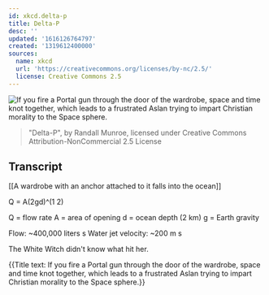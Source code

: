 ```yaml
---
id: xkcd.delta-p
title: Delta-P
desc: ''
updated: '1616126764797'
created: '1319612400000'
sources:
  name: xkcd
  url: 'https://creativecommons.org/licenses/by-nc/2.5/'
  license: Creative Commons 2.5
---
```

![If you fire a Portal gun through the door of the wardrobe, space and time knot together, which leads to a frustrated Aslan trying to impart Christian morality to the Space sphere.](https://imgs.xkcd.com/comics/delta_p.png)
> "Delta-P", by Randall Munroe, licensed under Creative Commons Attribution-NonCommercial 2.5 License

## Transcript
[[A wardrobe with an anchor attached to it falls into the ocean]]

Q = A(2gd)^(1
2)

Q = flow rate
A = area of opening
d = ocean depth (2 km)
g = Earth gravity

Flow: ~400,000 liters
s
Water jet velocity: ~200 m
s

The White Witch didn't know what hit her.

{{Title text: If you fire a Portal gun through the door of the wardrobe, space and time knot together, which leads to a frustrated Aslan trying to impart Christian morality to the Space sphere.}}
